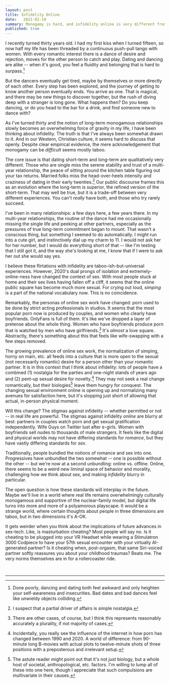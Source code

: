 ```yaml
---
layout: post
title: Infidelity Online
date:   2021-02-19
summary: Monogamy is hard, and infidelity online is very different from offline.
published: true
---
```



I recently turned thirty years old. I had my first kiss when I turned fifteen,
so now
half my life has been threaded by a continuous push-pull tango with women.
With every romantic interest there is a dance of desire and rejection,
moves for the other person to catch and play.
Dating and dancing are alike -- when it's good, you feel a fluidity and belonging that is
hard to surpass.[^3]


But the dancers eventually get tired, maybe by themselves or more directly of each other.
Every step has been explored, and
the journey of getting to know another person eventually ends. You arrive
as one. That is magical, and there may be new things to discover together,
but the rush of diving deep with a stranger is long gone.
What happens then? Do you keep dancing, or do you head to the bar for a drink,
and find someone new to dance with?


As I've turned thirty and the notion of long-term monogamous relationships slowly
becomes an overwhelming force of gravity in my life, I have been thinking about infidelity.
The truth is that I've always been somewhat drawn to it.
And in our Western, Christian culture, it seems hard to discuss that openly.
Despite clear empirical evidence, the mere
acknowledgement that monogamy can be *difficult* seems mostly taboo.


The core issue is that dating short-term and long-term are qualitatively very different.
Those who are single miss the serene stability and trust of a multi-year relationship,
the peace of sitting around the kitchen table figuring out your tax returns. Married folks
miss the head-over-heels intensity and craziness of dating in their early twenties.[^4]
Our public discourse frames
this as an evolution where the long-term is superior, the refined version
of the short-term.
That may well be true, but
it is a trade-off between very different experiences. You can't *really* have both,
and those who try rarely succeed.


I've been in many relationships: a few days here, a few years there.
In my multi-year relationships, the
routine of the dance had me occasionally missing the single life and
peeking at other partners, especially as the pressures of true long-term commitment
began to mount.
That wasn't a conscious thing, but something I seemed to do automatically.
I might run into a cute girl, and instinctively dial up my charm to 11.
I would not ask her for her number, but I would do
everything short of that -- like I'm testing that I still got it, and
the way she's looking at me, I know that if I were to ask her out she would say yes.


I believe these flirtations with infidelity are taboo-ish-but-universal experiences.
However, 2020's dual prongs of isolation and extremely-online-ness have changed
the context of sex. With most people stuck at home and their
sex lives having fallen off a cliff, it seems that the online
public square has become much more sexual. For crying out loud, *simping* is a part
of the national vocabulary now. This is no coincidence.


Remarkably, the personas of online sex work have changed:
porn used to be done by strict acting professionals in studios. It seems that
the most popular porn now is produced by couples, and women who clearly have boyfriends.
OnlyFans is full of them. It's like we've dropped a layer of pretense about the whole thing.
Women who have boyfriends produce porn that is watched by men who have girlfriends.[^1]
It's *almost* a love square. Abstractly, there's something about this that feels
like wife-swapping with a few steps removed.


The growing prevalence of online sex work, the normalization of simping,
horny on main, etc. all feeds
into a culture that is more open to the sexual (not necessarily romantic)
desire for a person other than your romantic partner.
It is in this context that I think about infidelity:
lots of people have a
combined (1) nostalgia
for the parties and one-night stands of years ago
and (2) pent-up sexual desire for novelty.[^2]
They may not seek a real change romantically, but their biologies[^6]
leave them hungry for conquest. The changing sexual environment online
is opening up and normalizing many avenues for satisfaction here,
but it's stopping just short of allowing that actual, in-person physical moment.


Will this change? The stigmas against infidelity -- whether permitted or not -- in real life
are powerful. The stigmas against infidelity *online* are blurry at best:
partners in couples watch porn and get sexual gratification independently.
Wife Guys on Twitter lust after e-girls. Women with
boyfriends sell nudes to thousands of male strangers. It feels like the digital and physical
worlds may not have differing standards for *romance*, but they have vastly differing standards
for *sex*.


Traditionally, people bundled the notions of romance and sex into one.
Progressives have unbundled the two somewhat -- one is possible without the other --
but we're now at a second unbundling: online vs. offline.
Online, there seems to be a weird new liminal space of behavior and morality,
challenging how we think about sex, and making *infidelity* blurry in particular.


The open question is how these standards will interplay in the future. Maybe we'll
live in a world where real life remains overwhelmingly culturally monogamous
and supportive of the nuclear-family model,
but digital life turns into more and more of a polyamorous playscape.
It would be a strange world, where certain thoughts about people in three dimensions
are taboo, but in two dimensions it's A-OK.


It gets weirder when you think about
the implications of future advances in sex-tech. Like, is masturbation cheating?
Most people will say no.
Is it cheating to be plugged into your VR Headset while wearing a Stimulatron 3000
Codpiece to have your 57th sexual encounter with your virtually AI-generated partner?
Is it cheating when, post-orgasm, that same Siri-voiced partner softly reassures you about your
childhood traumas?
Beats me. The very norms themselves are in for a rollercoaster ride.


<br/>

---

[^1]: There are other cases, of course, but I think this represents reasonably
    accurately a plurality, if not majority of cases.

[^2]: Incidentally, you really see the influence of the internet in how porn
    has changed between 1990 and 2020. A world of difference: from 90-minute long
    B-movies with actual plots to twelve-minute shots of three positions with a
    preposterous and irrelevant setup.

[^3]: Done poorly, dancing and dating both feel awkward and only heighten your self-awareness
    and insecurities. Bad dates and bad dances feel like unwieldy objects colliding.

[^4]: I suspect that a partial driver of affairs is simple nostalgia.

[^6]: The astute reader might point out that it's not *just* biology, but a whole host
    of societal, anthropological, etc. factors. I'm willing to lump all of these into one
    here, though I appreciate that such compulsions are multivariate in their causes.
